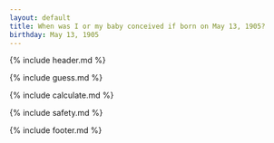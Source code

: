 ```yaml
---
layout: default
title: When was I or my baby conceived if born on May 13, 1905?
birthday: May 13, 1905
---
```


{% include header.md %}

{% include guess.md %}

{% include calculate.md %}

{% include safety.md %}

{% include footer.md %}



